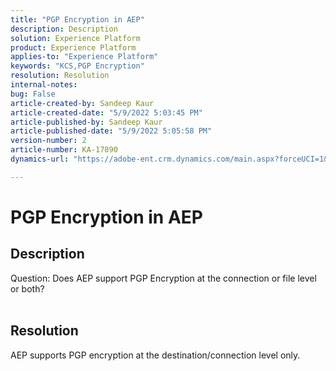 ```yaml
---
title: "PGP Encryption in AEP"
description: Description
solution: Experience Platform
product: Experience Platform
applies-to: "Experience Platform"
keywords: "KCS,PGP Encryption"
resolution: Resolution
internal-notes: 
bug: False
article-created-by: Sandeep Kaur
article-created-date: "5/9/2022 5:03:45 PM"
article-published-by: Sandeep Kaur
article-published-date: "5/9/2022 5:05:58 PM"
version-number: 2
article-number: KA-17890
dynamics-url: "https://adobe-ent.crm.dynamics.com/main.aspx?forceUCI=1&pagetype=entityrecord&etn=knowledgearticle&id=f45d98fb-b9cf-ec11-a7b5-00224809c27a"

---
```

# PGP Encryption in AEP

## Description

Question: Does AEP support PGP Encryption at the connection or file level or both?
<br> 

## Resolution


AEP supports PGP encryption at the destination/connection level only.
